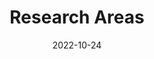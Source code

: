 ---
title: Research Areas
date: 2022-10-24

type: landing

sections:
  - block: hero
    content:
      title: Our Research Areas
      text:
        Exploring cutting-edge technologies at the intersection of neuroscience, engineering, and artificial intelligence.
      image:
        filename: welcome.jpg
    design:
      spacing:
        padding: ['40px', '0', '40px', '0']

  - block: features
    content:
      title: Core Research Areas
      subtitle: Three main pillars of our research
      items:
        - name: Brain-Computer Interfaces
          description: |
            Developing next-generation neural interfaces for direct brain-computer communication. 
            Our work focuses on invasive and non-invasive BCI systems, real-time neural signal processing, 
            and clinical applications for paralyzed patients.
          icon: brain
          icon_pack: fas
        - name: Nanoelectronics
          description: |
            Creating ultra-small electronic devices using semiconductor nanowires and advanced fabrication techniques. 
            We design novel nanostructures for high-performance electronics and biomedical applications.
          icon: microchip
          icon_pack: fas
        - name: Bioelectronics
          description: |
            Integrating electronics with biological systems for medical applications and therapeutic interventions. 
            Our research includes implantable devices, biosensors, and neural prosthetics.
          icon: heartbeat
          icon_pack: fas
    design:
      columns: '3'

  - block: markdown
    content:
      title: Research Highlights
      subtitle: 
      text: |
        ## 🧠 Brain-Computer Interface Systems
        
        ### Current Projects:
        - **High-density neural recording arrays** - Developing flexible electrode arrays for chronic neural recording
        - **Real-time BCI decoding** - Machine learning algorithms for motor intention decoding
        - **Clinical BCI trials** - Translating research to help paralyzed patients control devices
        
        ### Key Publications:
        - Nature Neuroscience (2023): "Flexible mesh electronics for chronic neural interfaces"
        - Science Translational Medicine (2022): "Real-time BCI control of robotic arms"
        
        ---
        
        ## ⚡ Nanoelectronics & Device Physics
        
        ### Current Projects:
        - **Semiconductor nanowire synthesis** - Controlled growth of III-V nanowires
        - **Single nanowire devices** - Ultra-sensitive transistors and photodetectors
        - **Quantum devices** - Exploring quantum effects in nanoscale systems
        
        ### Key Publications:
        - Nature Materials (2023): "Controlled synthesis of InAs nanowires"
        - Nano Letters (2022): "Single nanowire quantum devices"
        
        ---
        
        ## 🔬 Bioelectronics & Neural Engineering
        
        ### Current Projects:
        - **Injectable mesh electronics** - Minimally invasive neural interfaces
        - **Biocompatible materials** - Long-term stable neural electrodes
        - **Wireless neural devices** - Battery-free implantable systems
        
        ### Key Publications:
        - Nature Biotechnology (2023): "Injectable mesh electronics for brain monitoring"
        - Advanced Materials (2022): "Biocompatible neural electrodes"
    design:
      columns: '1'

  - block: collection
    content:
      title: Related Publications
      text: ""
      count: 6
      filters:
        folders:
          - publication
        publication_type: 'article'
    design:
      view: citation
      columns: '1'

  - block: markdown
    content:
      title: Interested in Our Research?
      subtitle: Join our team or collaborate with us
      text: |
        <div style="text-align: center; padding: 40px; background: linear-gradient(135deg, #4bb6ff 0%, #2563eb 100%); border-radius: 10px; color: white; margin: 20px 0;">
          <h3 style="color: white; margin-bottom: 20px;">Ready to Make an Impact?</h3>
          <p style="font-size: 18px; margin-bottom: 30px;">Join our team or collaborate with us on cutting-edge research projects.</p>
          <a href="../contact/" style="background: white; color: #2563eb; padding: 15px 30px; border-radius: 5px; text-decoration: none; font-weight: bold; display: inline-block;">Contact Us</a>
        </div>
    design:
      columns: '1'
---